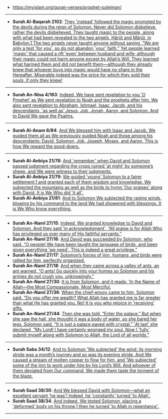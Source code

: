 * https://myislam.org/quran-verses/prophet-suleiman/

***

* __Surah Al-Baqarah 2102__: [They ˹instead˺ followed the magic promoted by the devils during the reign of Solomon. Never did Solomon disbelieve, rather the devils disbelieved. They taught magic to the people, along with what had been revealed to the two angels, Hârût and Mârût, in Babylon.1 The two angels never taught anyone without saying, “We are only a test ˹for you˺, so do not abandon ˹your˺ faith.” Yet people learned ˹magic˺ that caused a rift ˹even˺ between husband and wife; although their magic could not harm anyone except by Allah’s Will. They learned what harmed them and did not benefit them—although they already knew that whoever buys into magic would have no share in the Hereafter. Miserable indeed was the price for which they sold their souls, if only they knew!](https://quran.com/2/102)

***

* __Surah An-Nisa 4/163__: [Indeed, We have sent revelation to you ˹O Prophet˺ as We sent revelation to Noah and the prophets after him. We also sent revelation to Abraham, Ishmael, Isaac, Jacob, and his descendants, ˹as well as˺ Jesus, Job, Jonah, Aaron, and Solomon. And to David We gave the Psalms.](https://quran.com/4/163)

***

* __Surah Al-Anam 6/84__: [And We blessed him with Isaac and Jacob. We guided them all as We previously guided Noah and those among his descendants: David, Solomon, Job, Joseph, Moses, and Aaron. This is how We reward the good-doers.](https://quran.com/6/84)

***

* __Surah Al-Anbiya 21/78__: [And ˹remember˺ when David and Solomon passed judgment regarding the crops ruined ˹at night˺ by someone’s sheep, and We were witness to their judgments.](https://quran.com/21/78)
* __Surah Al-Anbiya 21/79__: [We guided ˹young˺ Solomon to a fairer settlement,1 and granted each of them wisdom and knowledge. We subjected the mountains as well as the birds to hymn ˹Our praises˺ along with David. It is We Who did ˹it all˺.](https://quran.com/21/79)
* __Surah Al-Anbiya 21/81__: [And to Solomon We subjected the raging winds, blowing by his command to the land We had showered with blessings. It is We Who know everything.](https://quran.com/21/81)

***

* __Surah An-Naml 27/15__: [Indeed, We granted knowledge to David and Solomon. And they said ˹in acknowledgment˺, “All praise is for Allah Who has privileged us over many of His faithful servants.”](https://quran.com/27/15)
* __Surah An-Naml 27/16__: [And David was succeeded by Solomon, who said, “O people! We have been taught the language of birds, and been given everything ˹we need˺. This is indeed a great privilege.”](https://quran.com/27/16)
* __Surah An-Naml 27/17__: [Solomon’s forces of jinn, humans, and birds were rallied for him, perfectly organized.](https://quran.com/27/17)
* __Surah An-Naml 27/18__: [And when they came across a valley of ants, an ant warned, “O ants! Go quickly into your homes so Solomon and his armies do not crush you, unknowingly.”](https://quran.com/27/18)
* __Surah An-Naml 27/30__: [It is from Solomon, and it reads: ‘In the Name of Allah—the Most Compassionate, Most Merciful.](https://quran.com/27/30)
* __Surah An-Naml 27/36__: [When the chief-envoy came to him, Solomon said, “Do you offer me wealth? What Allah has granted me is far greater than what He has granted you. No! It is you who rejoice in ˹receiving˺ gifts.](https://quran.com/27/36)
* __Surah An-Naml 27/44__: [Then she was told, “Enter the palace.” But when she saw the hall, she thought it was a body of water, so she bared her legs. Solomon said. “It is just a palace paved with crystal.” ˹At last˺ she declared, “My Lord! I have certainly wronged my soul. Now I ˹fully˺ submit myself along with Solomon to Allah, the Lord of all worlds.”](https://quran.com/27/44)

***

* __Surah Saba 34/12__: [And to Solomon ˹We subjected˺ the wind: its morning stride was a month’s journey and so was its evening stride. And We caused a stream of molten copper to flow for him, and ˹We subjected˺ some of the jinn to work under him by his Lord’s Will. And whoever of them deviated from Our command, We made them taste the torment of the blaze.](https://quran.com/34/12)

***

* __Surah Saad 38/30__: [And We blessed David with Solomon—what an excellent servant ˹he was˺! Indeed, he ˹constantly˺ turned ˹to Allah˺.](https://quran.com/38/30)
* __Surah Saad 38/34__: [And indeed, We tested Solomon, placing a ˹deformed˺ body on his throne,1 then he turned ˹to Allah in repentance˺.](https://quran.com/38/34)

***
